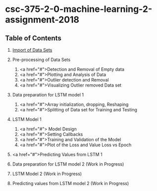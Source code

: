 # csc-375-2-0-machine-learning-2-assignment-2018

## **Table of Contents**

1. <a href="#\">Import of Data Sets</a>

2. Pre-processing of Data Sets 
	1. <a href=\"#\">Detection and Removal of Empty data</a><br>
	2. <a href=\"#\">Plotting and Analysis of Data</a><br>
	3. <a href=\"#\">Outlier detection and Removal </a><br>
    4. <a href=\"#\">Visualizing Outlier removed Data set </a><br>
	

3. Data preparation for LSTM model 1 
	
	1. <a href=\"#\">Array initialization, dropping, Reshaping</a>
	2. <a href=\"#\">Splitting of Data set for Training and Testing</a>

4. LSTM Model 1
	1. <a href=\"#\">	Model Design</a>
	2. 	<a href=\"#\">Setting Callbacks</a>
	3. 	<a href=\"#\">Training and Validation of the Model</a>
	4. 	<a href=\"#\">Plot of the Loss and Value Loss vs Epoch</a>

5. <a href=\"#\">Predicting Values from LSTM 1</a>

6. Data preparation for LSTM model 2 (Work in Progress)
7. LSTM Model 2 (Work in Progress)
8. Predicting values from LSTM model 2 (Work in Progress)

